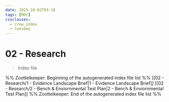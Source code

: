 ```yaml
---
date: 2025-10-02T03:10
tags: [MOC]
cssclasses:
  - crow_index
  - tuesday
---
```




# 02 - Research

> Index file



%% Zoottelkeeper: Beginning of the autogenerated index file list  %%
 [[02 - Research/1 - Evidence Landscape Brief|1 - Evidence Landscape Brief]]
 [[02 - Research/2 - Bench & Enviornmental Test Plan|2 - Bench & Enviornmental Test Plan]]
%% Zoottelkeeper: End of the autogenerated index file list  %%


